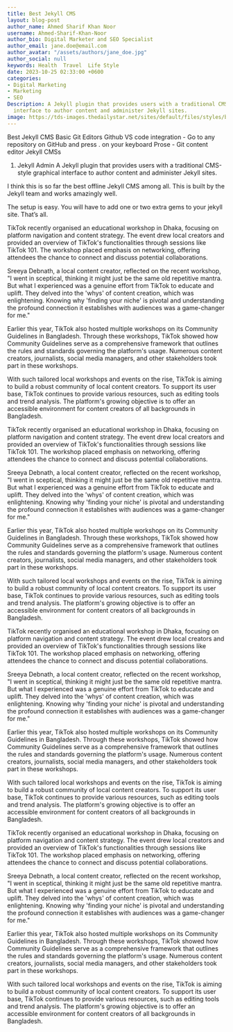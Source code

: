 ```yaml
---
title: Best Jekyll CMS
layout: blog-post
author_name: Ahmed Sharif Khan Noor
username: Ahmed-Sharif-Khan-Noor
author_bio: Digital Marketer and SEO Specialist
author_email: jane.doe@email.com
author_avatar: "/assets/authors/jane_doe.jpg"
author_social: null
keywords: Health  Travel  Life Style
date: 2023-10-25 02:33:00 +0600
categories:
- Digital Marketing
- Marketing
- SEO
Description: A Jekyll plugin that provides users with a traditional CMS-style graphical
  interface to author content and administer Jekyll sites.
image: https://tds-images.thedailystar.net/sites/default/files/styles/big_202/public/images/2023/10/19/dalle_2023-10-19_19.19.51_-_vibrant_landscape_image_of_two_brown-skinned_urban_bangladeshi_girls_in_their_teens_sitting_on_a_city_bench._one_holds_a_smartphone_and_they_both_dan.png
---
```


Best Jekyll CMS
Basic Git Editors
Github VS code integration - Go to any repository on GitHub and press . on your keyboard
Prose - Git content editor
Jekyll CMSs

1. Jekyll Admin
A Jekyll plugin that provides users with a traditional CMS-style graphical interface to author content and administer Jekyll sites.

I think this is so far the best offline Jekyll CMS among all. This is built by the Jekyll team and works amazingly well.

The setup is easy. You will have to add one or two extra gems to your jekyll site. That’s all.

TikTok recently organised an educational workshop in Dhaka, focusing on platform navigation and content strategy. The event drew local creators and provided an overview of TikTok's functionalities through sessions like TikTok 101. The workshop placed emphasis on networking, offering attendees the chance to connect and discuss potential collaborations.

Sreeya Debnath, a local content creator, reflected on the recent workshop, "I went in sceptical, thinking it might just be the same old repetitive mantra. But what I experienced was a genuine effort from TikTok to educate and uplift. They delved into the 'whys' of content creation, which was enlightening. Knowing why 'finding your niche' is pivotal and understanding the profound connection it establishes with audiences was a game-changer for me."

Earlier this year, TikTok also hosted multiple workshops on its Community Guidelines in Bangladesh. Through these workshops, TikTok showed how Community Guidelines serve as a comprehensive framework that outlines the rules and standards governing the platform's usage. Numerous content creators, journalists, social media managers, and other stakeholders took part in these workshops.

With such tailored local workshops and events on the rise, TikTok is aiming to build a robust community of local content creators. To support its user base, TikTok continues to provide various resources, such as editing tools and trend analysis. The platform's growing objective is to offer an accessible environment for content creators of all backgrounds in Bangladesh.

TikTok recently organised an educational workshop in Dhaka, focusing on platform navigation and content strategy. The event drew local creators and provided an overview of TikTok's functionalities through sessions like TikTok 101. The workshop placed emphasis on networking, offering attendees the chance to connect and discuss potential collaborations.

Sreeya Debnath, a local content creator, reflected on the recent workshop, "I went in sceptical, thinking it might just be the same old repetitive mantra. But what I experienced was a genuine effort from TikTok to educate and uplift. They delved into the 'whys' of content creation, which was enlightening. Knowing why 'finding your niche' is pivotal and understanding the profound connection it establishes with audiences was a game-changer for me."

Earlier this year, TikTok also hosted multiple workshops on its Community Guidelines in Bangladesh. Through these workshops, TikTok showed how Community Guidelines serve as a comprehensive framework that outlines the rules and standards governing the platform's usage. Numerous content creators, journalists, social media managers, and other stakeholders took part in these workshops.

With such tailored local workshops and events on the rise, TikTok is aiming to build a robust community of local content creators. To support its user base, TikTok continues to provide various resources, such as editing tools and trend analysis. The platform's growing objective is to offer an accessible environment for content creators of all backgrounds in Bangladesh.

TikTok recently organised an educational workshop in Dhaka, focusing on platform navigation and content strategy. The event drew local creators and provided an overview of TikTok's functionalities through sessions like TikTok 101. The workshop placed emphasis on networking, offering attendees the chance to connect and discuss potential collaborations.

Sreeya Debnath, a local content creator, reflected on the recent workshop, "I went in sceptical, thinking it might just be the same old repetitive mantra. But what I experienced was a genuine effort from TikTok to educate and uplift. They delved into the 'whys' of content creation, which was enlightening. Knowing why 'finding your niche' is pivotal and understanding the profound connection it establishes with audiences was a game-changer for me."

Earlier this year, TikTok also hosted multiple workshops on its Community Guidelines in Bangladesh. Through these workshops, TikTok showed how Community Guidelines serve as a comprehensive framework that outlines the rules and standards governing the platform's usage. Numerous content creators, journalists, social media managers, and other stakeholders took part in these workshops.

With such tailored local workshops and events on the rise, TikTok is aiming to build a robust community of local content creators. To support its user base, TikTok continues to provide various resources, such as editing tools and trend analysis. The platform's growing objective is to offer an accessible environment for content creators of all backgrounds in Bangladesh.

TikTok recently organised an educational workshop in Dhaka, focusing on platform navigation and content strategy. The event drew local creators and provided an overview of TikTok's functionalities through sessions like TikTok 101. The workshop placed emphasis on networking, offering attendees the chance to connect and discuss potential collaborations.

Sreeya Debnath, a local content creator, reflected on the recent workshop, "I went in sceptical, thinking it might just be the same old repetitive mantra. But what I experienced was a genuine effort from TikTok to educate and uplift. They delved into the 'whys' of content creation, which was enlightening. Knowing why 'finding your niche' is pivotal and understanding the profound connection it establishes with audiences was a game-changer for me."

Earlier this year, TikTok also hosted multiple workshops on its Community Guidelines in Bangladesh. Through these workshops, TikTok showed how Community Guidelines serve as a comprehensive framework that outlines the rules and standards governing the platform's usage. Numerous content creators, journalists, social media managers, and other stakeholders took part in these workshops.

With such tailored local workshops and events on the rise, TikTok is aiming to build a robust community of local content creators. To support its user base, TikTok continues to provide various resources, such as editing tools and trend analysis. The platform's growing objective is to offer an accessible environment for content creators of all backgrounds in Bangladesh.

